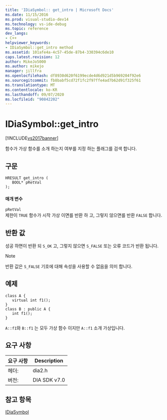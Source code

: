 ```yaml
---
title: 'IDiaSymbol:: get_intro | Microsoft Docs'
ms.date: 11/15/2016
ms.prod: visual-studio-dev14
ms.technology: vs-ide-debug
ms.topic: reference
dev_langs:
- C++
helpviewer_keywords:
- IDiaSymbol::get_intro method
ms.assetid: 101afe4a-4c57-45de-87b4-330394c6de10
caps.latest.revision: 12
author: MikeJo5000
ms.author: mikejo
manager: jillfra
ms.openlocfilehash: df8930d620f6199ecde4d6d921d5b969204f92e6
ms.sourcegitcommit: fb8babf5cd72f1fc2f97ffe4ad7b62d91f325f61
ms.translationtype: MT
ms.contentlocale: ko-KR
ms.lasthandoff: 09/07/2020
ms.locfileid: "90842202"
---
```

# <a name="idiasymbolget_intro"></a>IDiaSymbol::get_intro
[!INCLUDE[vs2017banner](../../includes/vs2017banner.md)]

함수가 가상 함수를 소개 하는지 여부를 지정 하는 플래그를 검색 합니다.  
  
## <a name="syntax"></a>구문  
  
```cpp#  
HRESULT get_intro (   
   BOOL* pRetVal  
);  
```  
  
#### <a name="parameters"></a>매개 변수  
 `pRetVal`  
 제한이 `TRUE` 함수가 시작 가상 이면를 반환 하 고, 그렇지 않으면를 반환 `FALSE` 합니다.  
  
## <a name="return-value"></a>반환 값  
 성공 하면이 반환 되 `S_OK` 고, 그렇지 않으면 `S_FALSE` 또는 오류 코드가 반환 됩니다.  
  
> [!NOTE]
> 반환 값은 `S_FALSE` 기호에 대해 속성을 사용할 수 없음을 의미 합니다.  
  
## <a name="example"></a>예제  
  
```cpp#  
class A {  
   virtual int f1();  
}  
class B : public A {  
   int f1();  
}  
```  
  
 `A::f1`와 `B::f1` 는 모두 가상 함수 이지만 `A::f1` 소개 가상입니다.  
  
## <a name="requirements"></a>요구 사항  
  
|요구 사항|Description|  
|-----------------|-----------------|  
|헤더:|dia2.h|  
|버전:|DIA SDK v7.0|  
  
## <a name="see-also"></a>참고 항목  
 [IDiaSymbol](../../debugger/debug-interface-access/idiasymbol.md)
